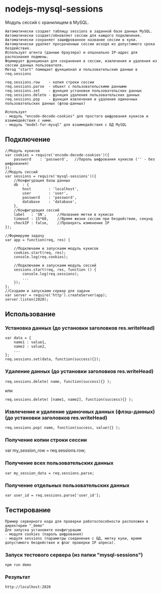# nodejs-mysql-sessions
Модуль сессий с хранилищем в MySQL.
```
Автоматически создает таблицу sessions в заданной базе данных MySQL.
Автоматически создает/обновляет сессии для каждого подключения.
Автоматически сохраняет зашифрованное название сессии в куки.
Автоматически удаляет просроченные сессии исходя из допустимого срока бездействия.
Использует агента (данные браузера) и опцонально IP-адрес для распознания подмены.
Формирует функционал для сохранения в сессии, извлечения и удаления из сессии данных пользователя.
Метод "start" помещает функционал и пользовательские данные в req.sessions

req.sessions.row 	- копия строки сессии
req.sessions.parse	- объект с пользовательскими данными
req.sessions.set	- функция установки пользовательских данных
req.sessions.delete	- функция удаления пользовательских данных
req.sessions.pop	- функция извлечения и удаления одиночных пользовательских данных (флэш-данных)

Использует 
- модуль "encode-decode-cookies" для простого шифрования кукисов и взаимодействия с ними.
- модуль "model-for-mysql" для взаимодействия с БД MySQL
```

## Подключение
```JS
//Модуль кукисов
var cookies = require('encode-decode-cookies')({
	password 	: 'password',	//Пароль шифрования кукисов ('' - без шифрования)
});
//Модуль сессий
var sessions = require('mysql-sessions')({
	//Конфигурация базы данных 
	db	: {
		host 		: 'localhost',
		user 		: 'user',	
		password 	: 'password',
		database 	: 'database',	
	},
	//Конфигурация сессий
	label	: 'SN',		//Название метки в кукисах
	timeout : 15*60,	//Время жизни сессии при бездействии, секунд
	checkIP	: false,	//Проверять изменение IP					
});

//Формируем задачу
var app = function(req, res) {
	
	//Подключаем и запускаем модуль кукисов
	cookies.start(req, res);
	console.log(req.cookies);
	
	//Подключаем и запускаем модуль сессий
	sessions.start(req, res, function () {
		console.log(req.sessions);
		...
	});	
};
//Создаем и запускаем сервер для задачи
var server = require('http').createServer(app);
server.listen(2020);
```

## Использование

### Установка данных (до установки заголовков res.writeHead)
```JS
var data = {
	name1 : value1,
	name2 : value2,
	...
};
req.sessions.set(data, function(success){});
```

### Удаление данных (до установки заголовков res.writeHead)
```JS
req.sessions.delete( name, function(success){} );
```
или
```JS
req.sessions.delete( [name1, name2], function(success){} );
```

### Извлечение и удаление удиночных данных (флэш-данных)  (до установки заголовков res.writeHead)
```JS
req.sessions.pop( name, function(success, value){} );
```

### Получение копии строки сессии

var my_session_row = req.sessions.row;

### Получение всех пользовательских данных
```JS
var my_session_data = req.sessions.parse;
```

### Получение отдельных пользовательских данных
```JS
var user_id = req.sessions.parse['user_id'];
```

## Тестирование
```
Пример серверного кода для проверки работоспособности расположен в директории "_demo"
Для запуска установите конфигурацию
- модуля cookies (пароль шифрования)
- модуля sessions (параметры соединения с БД, метку куки, время допустимого бездействия и флаг проверки IP алреса).
```
### Запуск тестового сервера (из папки "mysql-sessions")
```
npm run demo
```
### Результат
```
http://localhost:2020
```

